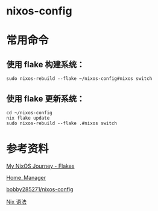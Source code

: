 # nixos-config

# 常用命令

## 使用 flake 构建系统：

```shell
sudo nixos-rebuild --flake ~/nixos-config#nixos switch
```

## 使用 flake 更新系统：

```shell
cd ~/nixos-config
nix flake update
sudo nixos-rebuild --flake .#nixos switch
```

# 参考资料

[My NixOS Journey - Flakes](https://tech.aufomm.com/my-nixos-journey-flakes/)

[Home_Manager](https://nixos.wiki/wiki/Home_Manager)

[bobby285271/nixos-config](https://github.com/bobby285271/nixos-config)

[Nix 语法 ](https://nixos.org/manual/nix/stable/language/index.html)
